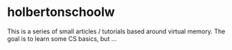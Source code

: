 # holbertonschoolw
This is a series of small articles / tutorials based around virtual memory. The goal is to learn some CS basics, but …
